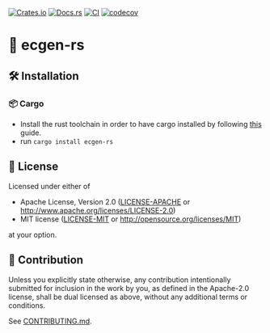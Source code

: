 [![Crates.io](https://img.shields.io/crates/v/ecgen-rs.svg)](https://crates.io/crates/ecgen-rs)
[![Docs.rs](https://docs.rs/ecgen-rs/badge.svg)](https://docs.rs/ecgen-rs)
[![CI](https://github.com/luk036/ecgen-rs/workflows/CI/badge.svg)](https://github.com/luk036/ecgen-rs/actions)
[![codecov](https://codecov.io/gh/luk036/ecgen-rs/branch/master/graph/badge.svg?token=KZnX3rl1gV)](https://codecov.io/gh/luk036/ecgen-rs)

# 🔢 ecgen-rs

## 🛠️ Installation

### 📦 Cargo

- Install the rust toolchain in order to have cargo installed by following
  [this](https://www.rust-lang.org/tools/install) guide.
- run `cargo install ecgen-rs`

## 📜 License

Licensed under either of

- Apache License, Version 2.0
  ([LICENSE-APACHE](LICENSE-APACHE) or http://www.apache.org/licenses/LICENSE-2.0)
- MIT license
  ([LICENSE-MIT](LICENSE-MIT) or http://opensource.org/licenses/MIT)

at your option.

## 🤝 Contribution

Unless you explicitly state otherwise, any contribution intentionally submitted
for inclusion in the work by you, as defined in the Apache-2.0 license, shall be
dual licensed as above, without any additional terms or conditions.

See [CONTRIBUTING.md](CONTRIBUTING.md).
